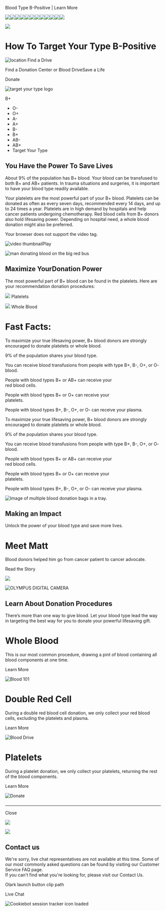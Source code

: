 Blood Type B-Positive | Learn More 

![](https://d.adroll.com/cm/b/out?adroll_fpc=57fe2a162d8549eaa46e1bc5852b5df6-1751379858168&flg=1&pv=47823234421.845436&arrfrr=https%3A%2F%2Fwww.oneblood.org%2Fgive-blood%2Fblood-types%2Fb-positive.html&advertisable=4V6SPSUFKVD2LNRWXAR54S)![](https://d.adroll.com/cm/bombora/out?adroll_fpc=57fe2a162d8549eaa46e1bc5852b5df6-1751379858168&flg=1&pv=47823234421.845436&arrfrr=https%3A%2F%2Fwww.oneblood.org%2Fgive-blood%2Fblood-types%2Fb-positive.html&advertisable=4V6SPSUFKVD2LNRWXAR54S)![](https://d.adroll.com/cm/experian/out?adroll_fpc=57fe2a162d8549eaa46e1bc5852b5df6-1751379858168&flg=1&pv=47823234421.845436&arrfrr=https%3A%2F%2Fwww.oneblood.org%2Fgive-blood%2Fblood-types%2Fb-positive.html&advertisable=4V6SPSUFKVD2LNRWXAR54S)![](https://d.adroll.com/cm/g/out?adroll_fpc=57fe2a162d8549eaa46e1bc5852b5df6-1751379858168&flg=1&pv=47823234421.845436&arrfrr=https%3A%2F%2Fwww.oneblood.org%2Fgive-blood%2Fblood-types%2Fb-positive.html&advertisable=4V6SPSUFKVD2LNRWXAR54S)![](https://d.adroll.com/cm/index/out?adroll_fpc=57fe2a162d8549eaa46e1bc5852b5df6-1751379858168&flg=1&pv=47823234421.845436&arrfrr=https%3A%2F%2Fwww.oneblood.org%2Fgive-blood%2Fblood-types%2Fb-positive.html&advertisable=4V6SPSUFKVD2LNRWXAR54S)![](https://d.adroll.com/cm/n/out?adroll_fpc=57fe2a162d8549eaa46e1bc5852b5df6-1751379858168&flg=1&pv=47823234421.845436&arrfrr=https%3A%2F%2Fwww.oneblood.org%2Fgive-blood%2Fblood-types%2Fb-positive.html&advertisable=4V6SPSUFKVD2LNRWXAR54S)![](https://d.adroll.com/cm/o/out?adroll_fpc=57fe2a162d8549eaa46e1bc5852b5df6-1751379858168&flg=1&pv=47823234421.845436&arrfrr=https%3A%2F%2Fwww.oneblood.org%2Fgive-blood%2Fblood-types%2Fb-positive.html&advertisable=4V6SPSUFKVD2LNRWXAR54S)![](https://d.adroll.com/cm/outbrain/out?adroll_fpc=57fe2a162d8549eaa46e1bc5852b5df6-1751379858168&flg=1&pv=47823234421.845436&arrfrr=https%3A%2F%2Fwww.oneblood.org%2Fgive-blood%2Fblood-types%2Fb-positive.html&advertisable=4V6SPSUFKVD2LNRWXAR54S)![](https://d.adroll.com/cm/pubmatic/out?adroll_fpc=57fe2a162d8549eaa46e1bc5852b5df6-1751379858168&flg=1&pv=47823234421.845436&arrfrr=https%3A%2F%2Fwww.oneblood.org%2Fgive-blood%2Fblood-types%2Fb-positive.html&advertisable=4V6SPSUFKVD2LNRWXAR54S)![](https://d.adroll.com/cm/taboola/out?adroll_fpc=57fe2a162d8549eaa46e1bc5852b5df6-1751379858168&flg=1&pv=47823234421.845436&arrfrr=https%3A%2F%2Fwww.oneblood.org%2Fgive-blood%2Fblood-types%2Fb-positive.html&advertisable=4V6SPSUFKVD2LNRWXAR54S)![](https://d.adroll.com/cm/triplelift/out?adroll_fpc=57fe2a162d8549eaa46e1bc5852b5df6-1751379858168&flg=1&pv=47823234421.845436&arrfrr=https%3A%2F%2Fwww.oneblood.org%2Fgive-blood%2Fblood-types%2Fb-positive.html&advertisable=4V6SPSUFKVD2LNRWXAR54S)![](https://d.adroll.com/cm/x/out?adroll_fpc=57fe2a162d8549eaa46e1bc5852b5df6-1751379858168&flg=1&pv=47823234421.845436&arrfrr=https%3A%2F%2Fwww.oneblood.org%2Fgive-blood%2Fblood-types%2Fb-positive.html&advertisable=4V6SPSUFKVD2LNRWXAR54S)

![](https://x.adroll.com/attribution/trigger?fpc=57fe2a162d8549eaa46e1bc5852b5df6&advertisable_eid=4V6SPSUFKVD2LNRWXAR54S&conversion_type=PageView&conversion_value=0.0&currency=USC&flg=1&pv=47823234421.845436&arrfrr=https%3A%2F%2Fwww.oneblood.org%2Fgive-blood%2Fblood-types%2Fb-positive.html)

# How To Target Your Type B-Positive

 ![location](/etc.clientlibs/oneblood/clientlibs/clientlib-site/resources/images/Location-red.svg)  Find a Drive

Find a Donation Center or Blood DriveSave a Life

Donate

![target your type logo](https://oneblood.scene7.com/is/image/oneblood/target-your-type-logo?qlt=82&ts=1729696983628&fmt=png-alpha&dpr=off "Print")

B+

*   O-
*   O+
*   A-
*   A+
*   B-
*   B+
*   AB-
*   AB+
*   Target Your Type

## You Have the Power To Save Lives

About 9% of the population has B+ blood. Your blood can be transfused to both B+ and AB+ patients. In trauma situations and surgeries, it is important to have your blood type readily available.  
  
Your platelets are the most powerful part of your B+ blood. Platelets can be donated as often as every seven days, recommended every 14 days, and up to 24 times a year. Platelets are in high demand by hospitals and help cancer patients undergoing chemotherapy. Red blood cells from B+ donors also hold lifesaving power. Depending on hospital need, a whole blood donation might also be preferred. 

  Your browser does not support the video tag.

![video thumbnail](/content/dam/oneblood/graphics/video-covers/video-cover-Bpos.png)Play

![man donating blood on the big red bus](https://oneblood.scene7.com/is/image/oneblood/donor-man-fb-421812%3A50-50-Card-DESK?ts=1729696921786&dpr=off)

## Maximize YourDonation Power

The most powerful part of B+ blood can be found in the platelets. Here are your recommendation donation procedures:

 ![](/content/dam/oneblood/icons/icon-platelet.svg) Platelets 

 ![](/content/dam/oneblood/icons/icon-whole-blood.svg) Whole Blood 

# Fast Facts:

 

To maximize your true lifesaving power, B+ blood donors are strongly encouraged to donate platelets or whole blood.

 

9% of the population shares your blood type.

 

You can receive blood transfusions from people with type B+, B-, O+, or O- blood.

 

People with blood types B+ or AB+ can receive your  
red blood cells.

 

People with blood types B+ or O+ can receive your  
platelets.

 

People with blood types B+, B-, O+, or O- can receive your plasma.

 

To maximize your true lifesaving power, B+ blood donors are strongly encouraged to donate platelets or whole blood.

9% of the population shares your blood type.

You can receive blood transfusions from people with type B+, B-, O+, or O- blood.

People with blood types B+ or AB+ can receive your  
red blood cells.

People with blood types B+ or O+ can receive your  
platelets.

People with blood types B+, B-, O+, or O- can receive your plasma.

![Image of multiple blood donation bags in a tray.](https://oneblood.scene7.com/is/image/oneblood/blood-bags-Bpos-9052)

## Making an Impact

Unlock the power of your blood type and save more lives.

# Meet Matt

Blood donors helped him go from cancer patient to cancer advocate.

Read the Story

 ![](/content/dam/oneblood/marketing/stories/share-your-story/donor-and-recipient/matt-cbc-D9190089-MOB.jpg)

![OLYMPUS DIGITAL CAMERA](https://oneblood.scene7.com/is/image/oneblood/matt-cbc-D9190089-edit2?qlt=82&ts=1729697060028&dpr=off)

## Learn About Donation Procedures

There’s more than one way to give blood. Let your blood type lead the way in targeting the best way for you to donate your powerful lifesaving gift.

# Whole Blood

This is our most common procedure, drawing a pint of blood containing all blood components at one time.

Learn More

![Blood 101](https://oneblood.scene7.com/is/content/oneblood/icon-whole-blood?ts=1729697137943&$IconSmall$&dpr=off)

# Double Red Cell

During a double red blood cell donation, we only collect your red blood cells, excluding the platelets and plasma.

Learn More

![Blood Drive](https://oneblood.scene7.com/is/content/oneblood/icon-double-red?ts=1729697135365&$IconSmall$&dpr=off)

# Platelets

During a platelet donation, we only collect your platelets, returning the rest of the blood components.

Learn More

![Donate](https://oneblood.scene7.com/is/content/oneblood/icon-platelet?ts=1729697135161&$IconSmall$&dpr=off)

##### 

* * *

 Close 

![](https://data.adxcel-ec2.com/pixel/?ad_log=referer&action=content&pixid=d42d7a50-8720-4af0-92e9-eaef21550808)

![](https://bat.bing.com/action/0?ti=56352197&tm=al001&Ver=2&mid=b5610fde-4dba-4017-9652-3beed33bd084&bo=2&sid=1dfd4780568211f0abda19b1576077ab&vid=1dfd4ca0568211f0b61a297b467cf0ae&vids=0&msclkid=N&uach=pv%3D19.0.0&pi=918639831&lg=en-US&sw=1536&sh=864&sc=24&nwd=1&tl=Blood%20Type%20B-Positive%20%7C%20Learn%20More&p=https%3A%2F%2Fwww.oneblood.org%2Fgive-blood%2Fblood-types%2Fb-positive.html&r=&lt=2107&pt=1751380902209,,,,,4,6,6,6,416,197,416,715,753,719,1527,1527,2107,,,&pn=0,0&mtp=1&evt=pageLoad&sv=1&asc=G&cdb=AQIT&rn=56025)

## Contact us

We're sorry, live chat representatives are not available at this time. Some of our most commonly asked questions can be found by visiting our Customer Service FAQ page.  
If you can't find what you're looking for, please visit our Contact Us.

Olark launch button clip path

Live Chat

![Cookiebot session tracker icon loaded](https://imgsct.cookiebot.com/1.gif?dgi=0f23623f-34b4-4ae5-a0d0-3e3fc93fef65)